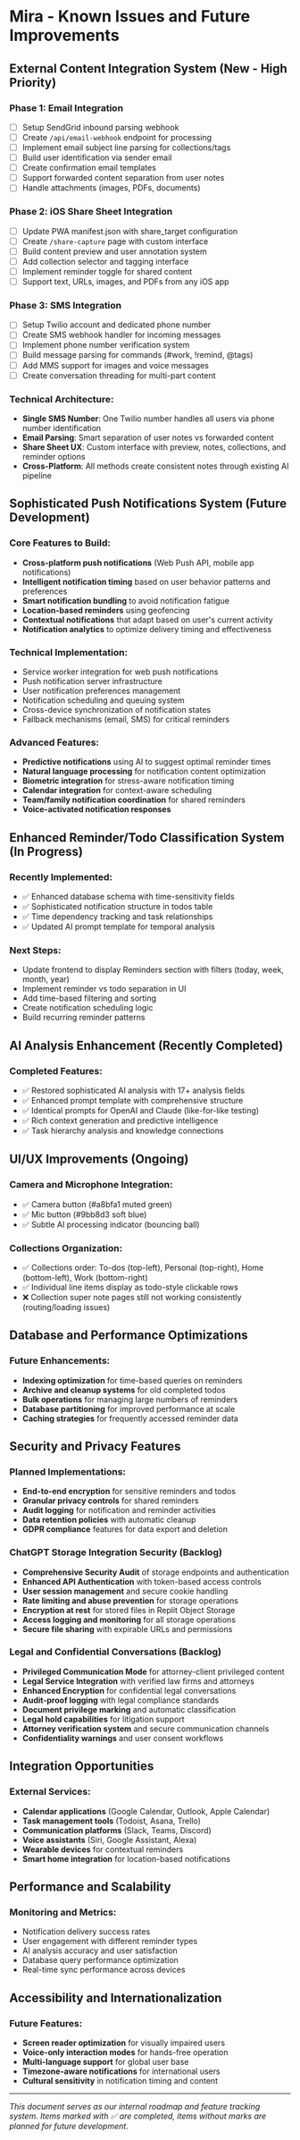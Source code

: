 # Mira - Known Issues and Future Improvements

## External Content Integration System (New - High Priority)

### Phase 1: Email Integration
- [ ] Setup SendGrid inbound parsing webhook
- [ ] Create `/api/email-webhook` endpoint for processing
- [ ] Implement email subject line parsing for collections/tags
- [ ] Build user identification via sender email
- [ ] Create confirmation email templates
- [ ] Support forwarded content separation from user notes
- [ ] Handle attachments (images, PDFs, documents)

### Phase 2: iOS Share Sheet Integration  
- [ ] Update PWA manifest.json with share_target configuration
- [ ] Create `/share-capture` page with custom interface
- [ ] Build content preview and user annotation system
- [ ] Add collection selector and tagging interface
- [ ] Implement reminder toggle for shared content
- [ ] Support text, URLs, images, and PDFs from any iOS app

### Phase 3: SMS Integration
- [ ] Setup Twilio account and dedicated phone number
- [ ] Create SMS webhook handler for incoming messages
- [ ] Implement phone number verification system
- [ ] Build message parsing for commands (#work, !remind, @tags)
- [ ] Add MMS support for images and voice messages
- [ ] Create conversation threading for multi-part content

### Technical Architecture:
- **Single SMS Number**: One Twilio number handles all users via phone number identification
- **Email Parsing**: Smart separation of user notes vs forwarded content
- **Share Sheet UX**: Custom interface with preview, notes, collections, and reminder options
- **Cross-Platform**: All methods create consistent notes through existing AI pipeline

## Sophisticated Push Notifications System (Future Development)

### Core Features to Build:
- **Cross-platform push notifications** (Web Push API, mobile app notifications)
- **Intelligent notification timing** based on user behavior patterns and preferences
- **Smart notification bundling** to avoid notification fatigue
- **Location-based reminders** using geofencing
- **Contextual notifications** that adapt based on user's current activity
- **Notification analytics** to optimize delivery timing and effectiveness

### Technical Implementation:
- Service worker integration for web push notifications
- Push notification server infrastructure
- User notification preferences management
- Notification scheduling and queuing system
- Cross-device synchronization of notification states
- Fallback mechanisms (email, SMS) for critical reminders

### Advanced Features:
- **Predictive notifications** using AI to suggest optimal reminder times
- **Natural language processing** for notification content optimization
- **Biometric integration** for stress-aware notification timing
- **Calendar integration** for context-aware scheduling
- **Team/family notification coordination** for shared reminders
- **Voice-activated notification responses**

## Enhanced Reminder/Todo Classification System (In Progress)

### Recently Implemented:
- ✅ Enhanced database schema with time-sensitivity fields
- ✅ Sophisticated notification structure in todos table
- ✅ Time dependency tracking and task relationships
- ✅ Updated AI prompt template for temporal analysis

### Next Steps:
- Update frontend to display Reminders section with filters (today, week, month, year)
- Implement reminder vs todo separation in UI
- Add time-based filtering and sorting
- Create notification scheduling logic
- Build recurring reminder patterns

## AI Analysis Enhancement (Recently Completed)

### Completed Features:
- ✅ Restored sophisticated AI analysis with 17+ analysis fields
- ✅ Enhanced prompt template with comprehensive structure
- ✅ Identical prompts for OpenAI and Claude (like-for-like testing)
- ✅ Rich context generation and predictive intelligence
- ✅ Task hierarchy analysis and knowledge connections

## UI/UX Improvements (Ongoing)

### Camera and Microphone Integration:
- ✅ Camera button (#a8bfa1 muted green)
- ✅ Mic button (#9bb8d3 soft blue)
- ✅ Subtle AI processing indicator (bouncing ball)

### Collections Organization:
- ✅ Collections order: To-dos (top-left), Personal (top-right), Home (bottom-left), Work (bottom-right)
- ✅ Individual line items display as todo-style clickable rows
- ❌ Collection super note pages still not working consistently (routing/loading issues)

## Database and Performance Optimizations

### Future Enhancements:
- **Indexing optimization** for time-based queries on reminders
- **Archive and cleanup systems** for old completed todos
- **Bulk operations** for managing large numbers of reminders
- **Database partitioning** for improved performance at scale
- **Caching strategies** for frequently accessed reminder data

## Security and Privacy Features

### Planned Implementations:
- **End-to-end encryption** for sensitive reminders and todos
- **Granular privacy controls** for shared reminders
- **Audit logging** for notification and reminder activities
- **Data retention policies** with automatic cleanup
- **GDPR compliance** features for data export and deletion

### ChatGPT Storage Integration Security (Backlog)
- **Comprehensive Security Audit** of storage endpoints and authentication
- **Enhanced API Authentication** with token-based access controls
- **User session management** and secure cookie handling
- **Rate limiting and abuse prevention** for storage operations
- **Encryption at rest** for stored files in Replit Object Storage
- **Access logging and monitoring** for all storage operations
- **Secure file sharing** with expirable URLs and permissions

### Legal and Confidential Conversations (Backlog)
- **Privileged Communication Mode** for attorney-client privileged content
- **Legal Service Integration** with verified law firms and attorneys
- **Enhanced Encryption** for confidential legal conversations
- **Audit-proof logging** with legal compliance standards
- **Document privilege marking** and automatic classification
- **Legal hold capabilities** for litigation support
- **Attorney verification system** and secure communication channels
- **Confidentiality warnings** and user consent workflows

## Integration Opportunities

### External Services:
- **Calendar applications** (Google Calendar, Outlook, Apple Calendar)
- **Task management tools** (Todoist, Asana, Trello)
- **Communication platforms** (Slack, Teams, Discord)
- **Voice assistants** (Siri, Google Assistant, Alexa)
- **Wearable devices** for contextual reminders
- **Smart home integration** for location-based notifications

## Performance and Scalability

### Monitoring and Metrics:
- Notification delivery success rates
- User engagement with different reminder types
- AI analysis accuracy and user satisfaction
- Database query performance optimization
- Real-time sync performance across devices

## Accessibility and Internationalization

### Future Features:
- **Screen reader optimization** for visually impaired users
- **Voice-only interaction modes** for hands-free operation
- **Multi-language support** for global user base
- **Timezone-aware notifications** for international users
- **Cultural sensitivity** in notification timing and content

---

*This document serves as our internal roadmap and feature tracking system. Items marked with ✅ are completed, items without marks are planned for future development.*